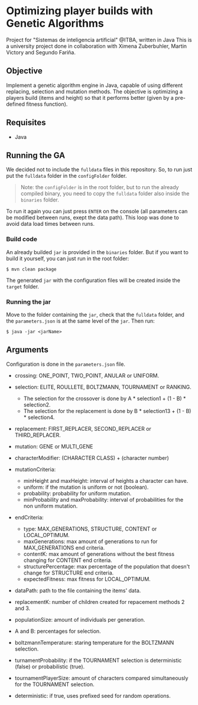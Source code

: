 # Optimizing player builds with Genetic Algorithms
Project for "Sistemas de inteligencia artificial" @ITBA, written in Java
This is a university project done in collaboration with Ximena Zuberbuhler, Martin Victory and Segundo Fariña.

## Objective
Implement a genetic algorithm engine in Java, capable of using different replacing, selection and mutation methods.
The objective is optimizing a players build (items and height) so that it performs better (given by a pre-defined fitness function).

## Requisites

* Java

## Running the GA

We decided not to include the `fulldata` files in this repository. So, to run just put the `fulldata` folder in the `configFolder` folder.
>Note: the `configFolder` is in the root folder, but to run the already compiled binary, you need to copy the `fulldata` folder also inside the `binaries` folder.

To run it again you can just press `ENTER` on the console (all parameters can be modified between runs, exept the data path). This loop was done to avoid data load times between runs.

### Build code

An already builded `jar` is provided in the `binaries` folder. But if you want to build it yourself, you can just run in the root folder:
```
$ mvn clean package
```

The generated `jar` with the configuration files will be created inside the `target` folder.

### Running the jar

Move to the folder containing the `jar`, check that the `fulldata` folder, and the `parameters.json` is at the same level of the `jar`. Then run:
```
$ java -jar <jarName>
```

## Arguments

Configuration is done in the `parameters.json` file.



* crossing: ONE_POINT, TWO_POINT, ANULAR or UNIFORM.
* selection: ELITE, ROULLETE, BOLTZMANN, TOURNAMENT or RANKING.
    * The selection for the crossover is done by A * selection1 + (1 - B) * selection2.
    * The selection for the replacement is done by B * selection13 + (1 - B) * selection4.
* replacement: FIRST_REPLACER, SECOND_REPLACER or THIRD_REPLACER.
* mutation: GENE or MULTI_GENE
* characterModifier: (CHARACTER CLASS) + (character number)
* mutationCriteria:
    * minHeight and maxHeight: interval of heights a character can have.
    * uniform: if the mutation is uniform or not (boolean).
    * probability: probability for uniform mutation.
    * minProbability and maxProbability: interval of probabilities for the non uniform mutation.
* endCriteria:
    * type: MAX_GENERATIONS, STRUCTURE, CONTENT or LOCAL_OPTIMUM.
    * maxGenerations: max amount of generations to run for MAX_GENERATIONS end criteria.
    * contentK: max amount of generations without the best fitness changing for CONTENT end criteria.
    * structurePercentage: max percentage of the population that doesn't change for STRUCTURE end criteria.
    * expectedFitness: max fitness for LOCAL_OPTIMUM.
* dataPath: path to the file containing the items' data.
* replacementK: number of children created for repacement methods 2 and 3.
* populationSize: amount of individuals per generation.

* A and B: percentages for selection.

* boltzmannTemperature: staring temperature for the BOLTZMANN selection.
* turnamentProbability: if the TOURNAMENT selection is deterministic (false) or probabilistic (true).
* tournamentPlayerSize: amount of characters compared simultaneously for the TOURNAMENT selection.
* deterministic: if true, uses prefixed seed for random operations.
